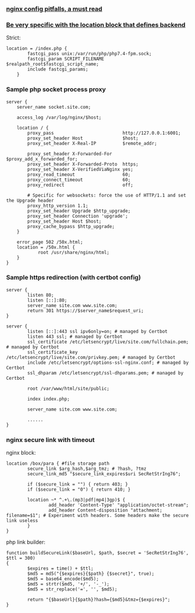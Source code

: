 ### [nginx config pitfalls, a must read](https://www.nginx.com/resources/wiki/start/topics/tutorials/config_pitfalls/)

### [Be very specific with the location block that defines backend](https://nealpoole.com/blog/2011/04/setting-up-php-fastcgi-and-nginx-dont-trust-the-tutorials-check-your-configuration/)

Strict:
```
location = /index.php {
        fastcgi_pass unix:/var/run/php/php7.4-fpm.sock;
        fastcgi_param SCRIPT_FILENAME $realpath_root$fastcgi_script_name;
        include fastcgi_params;
    }
```

### Sample php socket process proxy

```
server {
    server_name socket.site.com;

    access_log /var/log/nginx/$host;

    location / {
        proxy_pass                          http://127.0.0.1:6001;
        proxy_set_header Host               $host;
        proxy_set_header X-Real-IP          $remote_addr;

        proxy_set_header X-Forwarded-For    $proxy_add_x_forwarded_for;
        proxy_set_header X-Forwarded-Proto  https;
        proxy_set_header X-VerifiedViaNginx yes;
        proxy_read_timeout                  60;
        proxy_connect_timeout               60;
        proxy_redirect                      off;

        # Specific for websockets: force the use of HTTP/1.1 and set the Upgrade header
        proxy_http_version 1.1;
        proxy_set_header Upgrade $http_upgrade;
        proxy_set_header Connection 'upgrade';
        proxy_set_header Host $host;
        proxy_cache_bypass $http_upgrade;
    }

    error_page 502 /50x.html;
    location = /50x.html {
            root /usr/share/nginx/html;
    }
}

```

### Sample https redirection (with certbot config)

```
server {
        listen 80;
        listen [::]:80;
        server_name site.com www.site.com;
        return 301 https://$server_name$request_uri;
}

server {
        listen [::]:443 ssl ipv6only=on; # managed by Certbot
        listen 443 ssl; # managed by Certbot
        ssl_certificate /etc/letsencrypt/live/site.com/fullchain.pem; # managed by Certbot
        ssl_certificate_key /etc/letsencrypt/live/site.com/privkey.pem; # managed by Certbot
        include /etc/letsencrypt/options-ssl-nginx.conf; # managed by Certbot
        ssl_dhparam /etc/letsencrypt/ssl-dhparams.pem; # managed by Certbot

        root /var/www/html/site/public;

        index index.php;

        server_name site.com www.site.com;
        
        ......
}
```

### nginx secure link with timeout

nginx block:
```
location /box/para { #file storage path
        secure_link $arg_hash,$arg_tmz; # ?hash, ?tmz
        secure_link_md5 "$secure_link_expires$uri SecRetStrIng76";

        if ($secure_link = "") { return 403; }
        if ($secure_link = "0") { return 410; }
        
        location ~* ^.+\.(mp3|pdf|mp4|3gp)$ {
                add_header 'Content-Type' "application/octet-stream";
                add_header Content-disposition "attachment; filename=$1"; # Experiment with headers. Some headers make the secure link useless
        }
}
```

php link builder:
```
function buildSecureLink($baseUrl, $path, $secret = 'SecRetStrIng76', $ttl = 300)
{
        $expires = time() + $ttl;
        $md5 = md5("{$expires}{$path} {$secret}", true);
        $md5 = base64_encode($md5);
        $md5 = strtr($md5, '+/', '-_'); 
        $md5 = str_replace('=', '', $md5); 
        
        return "{$baseUrl}{$path}?hash={$md5}&tmz={$expires}";
}
```
